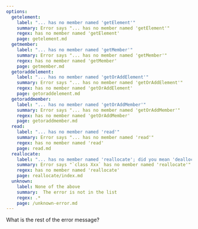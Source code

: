 ```yaml
---
options:
  getelement:
    label: "... has no member named 'getElement'"
    summary: Error says "... has no member named 'getElement'"
    regex: has no member named 'getElement'
    page: getelement.md
  getmember:
    label: "... has no member named 'getMember'"
    summary: Error says "... has no member named 'getMember'"
    regex: has no member named 'getMember'
    page: getmember.md
  getoraddelement:
    label: "... has no member named 'getOrAddElement'"
    summary: Error says "... has no member named 'getOrAddElement'"
    regex: has no member named 'getOrAddElement'
    page: getoraddelement.md
  getoraddmember:
    label: "... has no member named 'getOrAddMember'"
    summary: Error says "... has no member named 'getOrAddMember'"
    regex: has no member named 'getOrAddMember'
    page: getoraddmember.md
  read:
    label: "... has no member named 'read'"
    summary: Error says "... has no member named 'read'"
    regex: has no member named 'read'
    page: read.md
  reallocate:
    label: "... has no member named 'reallocate'; did you mean 'deallocate'?"
    summary: Error says "`class Xxx` has no member named 'reallocate'"
    regex: has no member named 'reallocate'
    page: reallocate/index.md
  unknown:
    label: None of the above
    summary:  The error is not in the list
    regex: .*
    page: /unknown-error.md
---
```


What is the rest of the error message?
